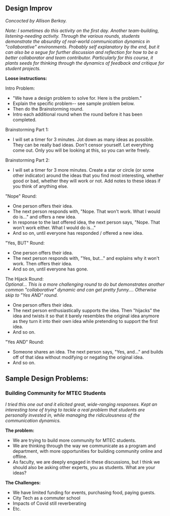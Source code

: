 ## Design Improv

_Concocted by Allison Berkoy._

_Note: I sometimes do this activity on the first day. Another team-building, listening-needing activity. Through the various rounds, students demonstrate the absurdity of real-world communication dynamics in "collaborative" environments. Probably self explanatory by the end, but it can also be a segue for further discussion and reflection for how to be a better collaborator and team contributor. Particularly for this course, it plants seeds for thinking through the dynamics of feedback and critique for student projects._

**Loose instructions:**

Intro Problem:  
* "We have a design problem to solve for. Here is the problem." 
* Explain the specific problem-- see sample problem below. 
* Then do the Brainstorming round. 
* Intro each additional round when the round before it has been completed.

Brainstorming Part 1: 
* I will set a timer for 3 minutes. Jot down as many ideas as possible. They can be really bad ideas. Don't censor yourself. Let everything come out. Only you will be looking at this, so you can write freely. 

Brainstorming Part 2:
* I will set a timer for 3 more minutes. Create a star or circle (or some other indicator) around the ideas that you find most interesting, whether good or bad, whether they will work or not. Add notes to these ideas if you think of anything else. 

"Nope" Round: 
* One person offers their idea. 
* The next person responds with, "Nope. That won't work. What I would do is..." and offers a new idea. 
* In response to the last offered idea, the next person says, "Nope. That won't work either. What I would do is..."
* And so on, until everyone has responded / offered a new idea.

"Yes, BUT" Round:
* One person offers their idea. 
* The next person responds with, "Yes, but..." and explains why it won't work. Then offers their idea.
* And so on, until everyone has gone.

The Hijack Round:  
_Optional... This is a more challenging round to do but demonstrates another common "collaborative" dynamic and can get pretty funny.... Otherwise skip to "Yes AND" round._
* One person offers their idea.
* The next person enthusiastically supports the idea. Then "hijacks" the idea and twists it so that it barely resembles the original idea anymore as they turn it into their own idea while pretending to support the first idea.  
* And so on. 

"Yes AND" Round:
* Someone shares an idea. The next person says, "Yes, and..." and builds off of that idea without modifying or negating the original idea.  
* And so on. 




## Sample Design Problems:

### Building Community for MTEC Students
_I tried this one out and it elicited great, wide-ranging responses. Kept an interesting tone of trying to tackle a real problem that students are personally invested in, while managing the ridiculousness of the communication dynamics._

**The problem:**
* We are trying to build more community for MTEC students. 
* We are thinking through the way we communicate as a program and department, with more opportunities for building community online and offline.
* As faculty, we are deeply engaged in these discussions, but I think we should also be asking other experts, you as students. What are your ideas?
 
**The Challenges:** 
* We have limited funding for events, purchasing food, paying guests. 
* City Tech as a commuter school
* Impacts of Covid still reverberating
* Etc.